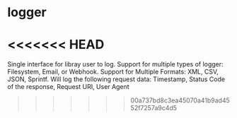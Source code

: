 # logger
<<<<<<< HEAD
=======

Single interface for libray user to log. Support for multiple types of logger: Filesystem, Email, or Webhook. Support for Multiple Formats: XML, CSV, JSON, Sprintf. Will log the following request data: Timestamp, Status Code of the response, Request URI, User Agent
>>>>>>> 00a737bd8c3ea45070a41b9ad4552f7257a9c4d5
